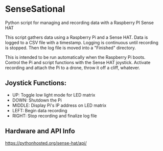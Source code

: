 # SenseSational
Python script for managing and recording data with a Raspberry PI Sense HAT

This script gathers data using a Raspberry Pi and a Sense HAT. Data is logged to a CSV file with a timestamp. Logging is continuous until recording is stopped. Then the log file is moved into a "Finished" directory.

This is intended to be run automatically when the Raspberry Pi boots. Control the Pi and script functions with the Sense HAT joystick. Activate recording and attach the Pi to a drone, throw it off a cliff, whatever.

## Joystick Functions:

* UP: Toggle low light mode for LED matrix
* DOWN: Shutdown the Pi
* MIDDLE: Display Pi's IP address on LED matrix
* LEFT: Begin data recording
* RIGHT: Stop recording and finalize log file

## Hardware and API Info
https://pythonhosted.org/sense-hat/api/
